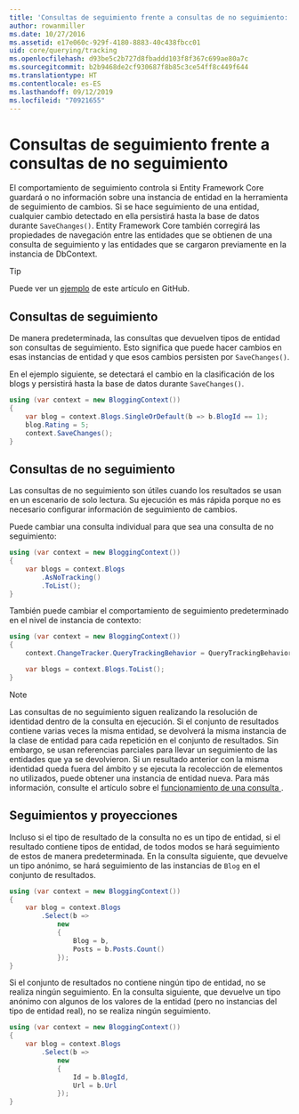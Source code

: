 ```yaml
---
title: 'Consultas de seguimiento frente a consultas de no seguimiento: EF Core'
author: rowanmiller
ms.date: 10/27/2016
ms.assetid: e17e060c-929f-4180-8883-40c438fbcc01
uid: core/querying/tracking
ms.openlocfilehash: d93be5c2b727d8fbaddd103f8f367c699ae80a7c
ms.sourcegitcommit: b2b9468de2cf930687f8b85c3ce54ff8c449f644
ms.translationtype: HT
ms.contentlocale: es-ES
ms.lasthandoff: 09/12/2019
ms.locfileid: "70921655"
---
```

# <a name="tracking-vs-no-tracking-queries"></a>Consultas de seguimiento frente a consultas de no seguimiento

El comportamiento de seguimiento controla si Entity Framework Core guardará o no información sobre una instancia de entidad en la herramienta de seguimiento de cambios. Si se hace seguimiento de una entidad, cualquier cambio detectado en ella persistirá hasta la base de datos durante `SaveChanges()`. Entity Framework Core también corregirá las propiedades de navegación entre las entidades que se obtienen de una consulta de seguimiento y las entidades que se cargaron previamente en la instancia de DbContext.

> [!TIP]  
> Puede ver un [ejemplo](https://github.com/aspnet/EntityFramework.Docs/tree/master/samples/core/Querying) de este artículo en GitHub.

## <a name="tracking-queries"></a>Consultas de seguimiento

De manera predeterminada, las consultas que devuelven tipos de entidad son consultas de seguimiento. Esto significa que puede hacer cambios en esas instancias de entidad y que esos cambios persisten por `SaveChanges()`.

En el ejemplo siguiente, se detectará el cambio en la clasificación de los blogs y persistirá hasta la base de datos durante `SaveChanges()`.

<!-- [!code-csharp[Main](samples/core/Querying/Tracking/Sample.cs)] -->
``` csharp
using (var context = new BloggingContext())
{
    var blog = context.Blogs.SingleOrDefault(b => b.BlogId == 1);
    blog.Rating = 5;
    context.SaveChanges();
}
```

## <a name="no-tracking-queries"></a>Consultas de no seguimiento

Las consultas de no seguimiento son útiles cuando los resultados se usan en un escenario de solo lectura. Su ejecución es más rápida porque no es necesario configurar información de seguimiento de cambios.

Puede cambiar una consulta individual para que sea una consulta de no seguimiento:

<!-- [!code-csharp[Main](samples/core/Querying/Tracking/Sample.cs?highlight=4)] -->
``` csharp
using (var context = new BloggingContext())
{
    var blogs = context.Blogs
        .AsNoTracking()
        .ToList();
}
```

También puede cambiar el comportamiento de seguimiento predeterminado en el nivel de instancia de contexto:

<!-- [!code-csharp[Main](samples/core/Querying/Tracking/Sample.cs?highlight=3)] -->
``` csharp
using (var context = new BloggingContext())
{
    context.ChangeTracker.QueryTrackingBehavior = QueryTrackingBehavior.NoTracking;

    var blogs = context.Blogs.ToList();
}
```

> [!NOTE]  
> Las consultas de no seguimiento siguen realizando la resolución de identidad dentro de la consulta en ejecución. Si el conjunto de resultados contiene varias veces la misma entidad, se devolverá la misma instancia de la clase de entidad para cada repetición en el conjunto de resultados. Sin embargo, se usan referencias parciales para llevar un seguimiento de las entidades que ya se devolvieron. Si un resultado anterior con la misma identidad queda fuera del ámbito y se ejecuta la recolección de elementos no utilizados, puede obtener una instancia de entidad nueva. Para más información, consulte el artículo sobre el [funcionamiento de una consulta ](overview.md).

## <a name="tracking-and-projections"></a>Seguimientos y proyecciones

Incluso si el tipo de resultado de la consulta no es un tipo de entidad, si el resultado contiene tipos de entidad, de todos modos se hará seguimiento de estos de manera predeterminada. En la consulta siguiente, que devuelve un tipo anónimo, se hará seguimiento de las instancias de `Blog` en el conjunto de resultados.

<!-- [!code-csharp[Main](samples/core/Querying/Tracking/Sample.cs?highlight=7)] -->
``` csharp
using (var context = new BloggingContext())
{
    var blog = context.Blogs
        .Select(b =>
            new
            {
                Blog = b,
                Posts = b.Posts.Count()
            });
}
```

Si el conjunto de resultados no contiene ningún tipo de entidad, no se realiza ningún seguimiento. En la consulta siguiente, que devuelve un tipo anónimo con algunos de los valores de la entidad (pero no instancias del tipo de entidad real), no se realiza ningún seguimiento.

<!-- [!code-csharp[Main](samples/core/Querying/Tracking/Sample.cs)] -->
``` csharp
using (var context = new BloggingContext())
{
    var blog = context.Blogs
        .Select(b =>
            new
            {
                Id = b.BlogId,
                Url = b.Url
            });
}
```
